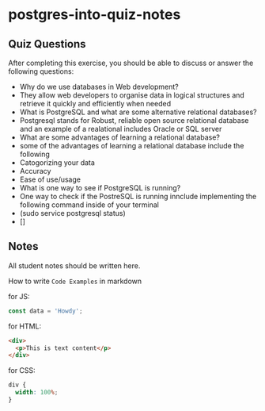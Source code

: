 # postgres-into-quiz-notes

## Quiz Questions

After completing this exercise, you should be able to discuss or answer the following questions:

- Why do we use databases in Web development?
- They allow web developers to organise data in logical structures and retrieve it quickly and efficiently when needed
- What is PostgreSQL and what are some alternative relational databases?
- Postgresql stands for Robust, reliable open source relational database and an example of a realational includes Oracle or SQL server
- What are some advantages of learning a relational database?
- some of the advantages of learning a relational database include the following
- Catogorizing your data
- Accuracy
- Ease of use/usage
- What is one way to see if PostgreSQL is running?
- One way to check if the PostreSQL is running innclude implementing the following command inside of your terminal
- (sudo service postgresql status)
- []

## Notes

All student notes should be written here.

How to write `Code Examples` in markdown

for JS:

```javascript
const data = 'Howdy';
```

for HTML:

```html
<div>
  <p>This is text content</p>
</div>
```

for CSS:

```css
div {
  width: 100%;
}
```
